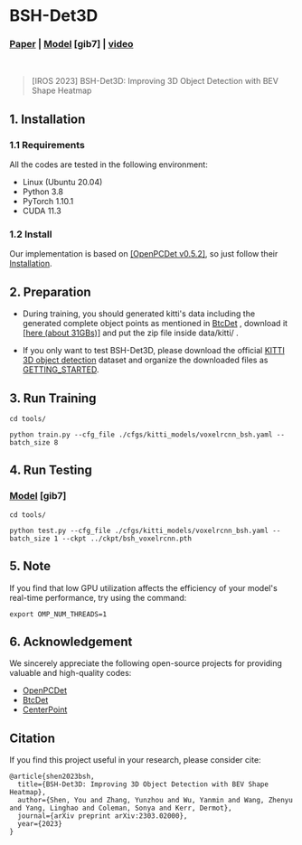 # BSH-Det3D
### [Paper](https://arxiv.org/abs/2303.02000) | [Model](https://pan.baidu.com/s/14G2PhN79B1N44LP9oDMOJA) [gib7] | [video](https://www.bilibili.com/video/BV16L41117ND/?spm_id_from=333.337.search-card.all.click&vd_source=8422e423248f61d81faa38b9b476579b)
<br/>

> [IROS 2023] BSH-Det3D: Improving 3D Object Detection with BEV Shape Heatmap

## 1. Installation
### 1.1 Requirements
All the codes are tested in the following environment:
* Linux (Ubuntu 20.04)
* Python 3.8
* PyTorch 1.10.1
* CUDA 11.3

### 1.2 Install
Our implementation is based on [[OpenPCDet v0.5.2]](https://github.com/open-mmlab/OpenPCDet), so just follow their [Installation](https://github.com/open-mmlab/OpenPCDet/blob/master/docs/INSTALL.md).

## 2. Preparation
* During training, you should generated kitti's data including the generated complete object points as mentioned in [BtcDet](https://arxiv.org/abs/2112.02205)
, download it [[here (about 31GBs)]](https://drive.google.com/drive/folders/1mK4akt3Qro9nbw_NRfP__p2nb3a_rzxv?usp=sharing)  and put the zip file inside data/kitti/ .

* If you only want to test BSH-Det3D, please download the official [KITTI 3D object detection](http://www.cvlibs.net/datasets/kitti/eval_object.php?obj_benchmark=3d) dataset and organize the downloaded files as [GETTING_STARTED](https://github.com/open-mmlab/OpenPCDet/blob/master/docs/GETTING_STARTED.md).

## 3. Run Training
```
cd tools/

python train.py --cfg_file ./cfgs/kitti_models/voxelrcnn_bsh.yaml --batch_size 8
```

## 4. Run Testing
### [Model](https://pan.baidu.com/s/14G2PhN79B1N44LP9oDMOJA) [gib7]
```
cd tools/

python test.py --cfg_file ./cfgs/kitti_models/voxelrcnn_bsh.yaml --batch_size 1 --ckpt ../ckpt/bsh_voxelrcnn.pth
```

## 5. Note
If you find that low GPU utilization affects the efficiency of your model's real-time performance, try using the command:
```
export OMP_NUM_THREADS=1
```

## 6. Acknowledgement
We sincerely appreciate the following open-source projects for providing valuable and high-quality codes:
- [OpenPCDet](https://github.com/open-mmlab/OpenPCDet)
- [BtcDet](https://github.com/Xharlie/BtcDet)
- [CenterPoint](https://github.com/tianweiy/CenterPoint)

## Citation
If you find this project useful in your research, please consider cite:
```
@article{shen2023bsh,
  title={BSH-Det3D: Improving 3D Object Detection with BEV Shape Heatmap},
  author={Shen, You and Zhang, Yunzhou and Wu, Yanmin and Wang, Zhenyu and Yang, Linghao and Coleman, Sonya and Kerr, Dermot},
  journal={arXiv preprint arXiv:2303.02000},
  year={2023}
}
```